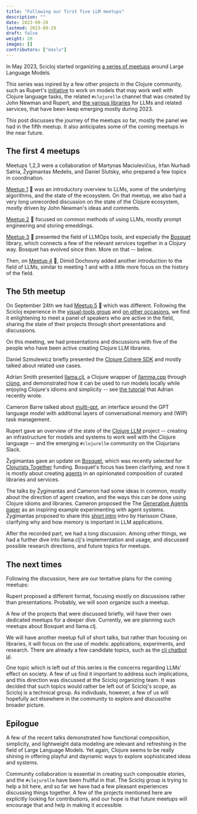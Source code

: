```yaml
---
title: "Following our first five LLM meetups"
description: ""
date: 2023-09-29
lastmod: 2023-09-29
draft: false
weight: 20
images: []
contributors: ["daslu"]
---
```


In May 2023, Scicloj started organizing [a series of meetups](https://scicloj.github.io/docs/community/groups/llm-meetups/) around Large Language Models.

This series was inpired by a few other projects in the Clojure community, such as Rupert's [initiative](https://github.com/ruped?tab=repositories) to work on models that may work well with Clojure language tasks, the related `#clojurellm` channel that was created by John Newman and Rupert, and [the various libraries](https://scicloj.github.io/docs/resources/libs/#large-language-models-and-related-services) for LLMs and related services, that have been keep emerging mostly during 2023.

This post discusses the journey of the meetups so far, mostly the panel we had in the fifth meetup. It also anticipates some of the coming meetups in the near future.

## The first 4 meetups

Meetups 1,2,3 were a collaboration of Martynas Maciulevičius, Irfan Nurhadi Satria, Žygimantas Medelis, and Daniel Slutsky, who prepared a few topics in coordination. 

[Meetup 1](https://clojureverse.org/t/scicloj-llm-meetup-1-introduction-summary-recording/) :movie_camera: was an introductory overview to LLMs, some of the underlying algorithms, and the state of the ecosystem. On that meetup, we also had a very long unrecorded discussion on the state of the Clojure ecosystem, mostly driven by John Newman's ideas and comments.

[Meetup 2](https://clojureverse.org/t/scicloj-llm-meetup-2-prompt-engineering-managing-embeddings-summary-recording/) :movie_camera: focused on common methods of using LLMs, mostly prompt engineering and storing emeddings.

[Meetup 3](https://clojureverse.org/t/scicloj-llm-meetup-3-llmops-with-bosquet-summary-recording/) :movie_camera: presented the field of LLMOps tools, and especially the [Bosquet](https://github.com/zmedelis/bosquet) library, which connects a few of the relevant services together in a Clojury way. Bosquet has evolved since then. More on that -- below.

Then, on [Meetup 4](https://www.youtube.com/watch?v=_m-Rcz_jTGo) :movie_camera:, Dimid Dochovny added another introduction to the field of LLMs, similar to meeting 1 and with a little more focus on the history of the field.

## The 5th meetup

On September 24th we had [Meetup 5](https://www.youtube.com/watch?v=CDLao9KDduU) :movie_camera: which was different. Following the Scicloj experience in the [visual-tools group](https://scicloj.github.io/docs/community/groups/visual-tools/) and [on other occasions](https://www.youtube.com/playlist?list=PLtw0bWXdq7pNyb2NojSGBnCARRuvLxsAc), we find it enlightening to meet a panel of speakers who are active in the field, sharing the state of their projects through short presentations and discussions.

On this meeting, we had presentations and discussions with five of the people who have been active creating Clojure LLM libraries.

Daniel Szmulewicz briefly presented the [Clojure Cohere SDK](https://github.com/danielsz/cohere-clojure) and mostly talked about related use cases.

Adrian Smith presented [llama.clj](https://github.com/phronmophobic/llama.clj), a Clojure wrapper of [llamma.cpp](https://github.com/ggerganov/llama.cpp) through [clong](https://github.com/phronmophobic/clong), and demonstrated how it can be used to run models locally while enjoying Clojure's idioms and simplicity -- see [the tutorial](https://phronmophobic.github.io/llama.clj/notebooks/intro.html) that Adrian recently wrote.

Cameron Barre talked about [multi-gpt](https://github.com/cjbarre/multi-gpt), an interface around the GPT language model with additional layers of conversational memory and (WIP) task management. 

Rupert gave an overview of the state of the [Clojure LLM](https://github.com/ruped/clojurellm-data) project -- creating an infrastructure for models and systems to work well with the Clojure language -- and the emerging `#clojurellm` community on the Clojurians Slack.

Žygimantas gave an update on [Bosquet](https://github.com/zmedelis/bosquet), which was recently selected for [Clojurists Together](https://www.clojuriststogether.org/) funding. Bosquet's focus has been clarifying, and now it is mostly about creating [agents](https://en.wikipedia.org/wiki/Large_language_model#Agency) in an opinionated composition of curated libraries and services.

The talks by Žygimantas and Cameron had some ideas in common, mostly about the direction of agent creation, and the ways this can be done using Clojure idioms and libraries. Cameron proposed the The [Generative Agents paper](https://arxiv.org/abs/2304.03442) as an inspiring example experimenting with agent systems. Žygimantas proposed to share this [short intro](https://www.youtube.com/watch?v=3fge-zqZezw) intro by Harisson Chase, clarifying why and how memory is important in LLM applications.

After the recorded part, we had a long discussion. Among other things, we had a further dive into llama.clj's implementation and usage, and discussed possible research directions, and future topics for meetups.

## The next times

Following the discussion, here are our tentative plans for the coming meetups:

Rupert proposed a different format, focusing mostly on discussions rather than presentations. Probably, we will soon organize such a meetup. 

A few of the projects that were discussed briefly, will have their own dedicated meetups for a deeper dive. Currently, we are planning such meetups about Bosquet and llama.clj.

We will have another meetup full of short talks, but rather than focusing on libraries, it will focus on the use of models: applications, experiments, and research. There are already a few candidate topics, such as the [clj chatbot ui](https://github.com/groundedsage/clj-chatbot-ui).

One topic which is left out of this series is the concerns regarding LLMs' effect on society. A few of us find it important to address such implications, and this direction was discussed at the Scicloj organizing team. It was decided that such topics would rather be left out of Scicloj's scope, as Scicloj is a technical group. As indivduals, however, a few of us will hopefully act elsewhere in the community to explore and discussthe broader picture. 

## Epilogue

A few of the recent talks demonstrated how functional composition, simplicity, and lightweight data modeling are relevant and refreshing in the field of Large Language Models. Yet again, Clojure seems to be really shining in offering playful and daynamic ways to explore sophisticated ideas and systems.

Community collaboration is essential in creating such composable stories, and the `#clojurellm` have been fruitful in that. The Scicloj group is trying to help a bit here, and so far we have had a few pleasant experiences discussing things together. A few of the projects mentioned here are explicitly looking for contributions, and our hope is that future meetups will encourage that and help in making it accessible.
 

